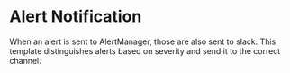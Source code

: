 # Alert Notification
When an alert is sent to AlertManager, those are also sent to slack. 
This template distinguishes alerts based on severity and send it to the correct channel.
